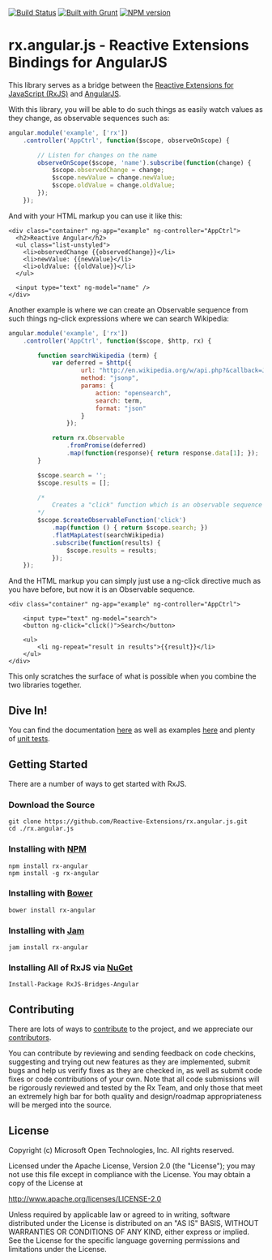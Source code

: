 [![Build Status](https://travis-ci.org/Reactive-Extensions/rx.angular.js.png)](https://travis-ci.org/Reactive-Extensions/rx.angular.js)
[![Built with Grunt](https://cdn.gruntjs.com/builtwith.png)](http://gruntjs.com/)
[![NPM version](https://badge.fury.io/js/rx-angular.png)](http://badge.fury.io/js/rx-angular)

# rx.angular.js - Reactive Extensions Bindings for AngularJS

This library serves as a bridge between the [Reactive Extensions for JavaScript (RxJS)](https://github.com/Reactive-Extensions/RxJS) and [AngularJS](http://angularjs.org/).

With this library, you will be able to do such things as easily watch values as they change, as observable sequences such as:

```js
angular.module('example', ['rx'])
    .controller('AppCtrl', function($scope, observeOnScope) {

        // Listen for changes on the name
        observeOnScope($scope, 'name').subscribe(function(change) {
            $scope.observedChange = change;
            $scope.newValue = change.newValue;
            $scope.oldValue = change.oldValue;
        });
    });
```

And with your HTML markup you can use it like this:

    <div class="container" ng-app="example" ng-controller="AppCtrl">
      <h2>Reactive Angular</h2>
      <ul class="list-unstyled">
        <li>observedChange {{observedChange}}</li>
        <li>newValue: {{newValue}</li>
        <li>oldValue: {{oldValue}}</li>
      </ul>  
      
      <input type="text" ng-model="name" />
    </div>

Another example is where we can create an Observable sequence from such things ng-click expressions where we can search Wikipedia:

```js
angular.module('example', ['rx'])
    .controller('AppCtrl', function($scope, $http, rx) {

        function searchWikipedia (term) {
            var deferred = $http({
                    url: "http://en.wikipedia.org/w/api.php?&callback=JSON_CALLBACK",
                    method: "jsonp",
                    params: {
                        action: "opensearch",
                        search: term,
                        format: "json"
                    }
                });

            return rx.Observable
                .fromPromise(deferred)
                .map(function(response){ return response.data[1]; });                
        }

        $scope.search = '';
        $scope.results = [];

        /*
            Creates a "click" function which is an observable sequence instead of just a function.
        */
        $scope.$createObservableFunction('click')
            .map(function () { return $scope.search; })
            .flatMapLatest(searchWikipedia)
            .subscribe(function(results) {
                $scope.results = results;
            });
    });
```

And the HTML markup you can simply just use a ng-click directive much as you have before, but now it is an Observable sequence.

    <div class="container" ng-app="example" ng-controller="AppCtrl">

        <input type="text" ng-model="search">
        <button ng-click="click()">Search</button>

        <ul>
            <li ng-repeat="result in results">{{result}}</li>
        </ul>
    </div>

This only scratches the surface of what is possible when you combine the two libraries together.

## Dive In! ##

You can find the documentation [here](https://github.com/Reactive-Extensions/rx.angular.js/tree/master/doc) as well as examples [here](https://github.com/Reactive-Extensions/rx.angular.js/tree/master/examples) and plenty of [unit tests](https://github.com/Reactive-Extensions/rx.angular.js/tree/master/tests).

## Getting Started

There are a number of ways to get started with RxJS. 

### Download the Source

    git clone https://github.com/Reactive-Extensions/rx.angular.js.git
    cd ./rx.angular.js

### Installing with [NPM](https://npmjs.org/)

    npm install rx-angular
    npm install -g rx-angular

### Installing with [Bower](http://bower.io/)

    bower install rx-angular

### Installing with [Jam](http://jamjs.org/)
    
    jam install rx-angular

### Installing All of RxJS via [NuGet](http://nuget.org/)

    Install-Package RxJS-Bridges-Angular

## Contributing ##

There are lots of ways to [contribute](https://github.com/Reactive-Extensions/rx.angular.js/wiki/Contributions) to the project, and we appreciate our [contributors](https://github.com/Reactive-Extensions/rx.angular.js/wiki/Contributors).

You can contribute by reviewing and sending feedback on code checkins, suggesting and trying out new features as they are implemented, submit bugs and help us verify fixes as they are checked in, as well as submit code fixes or code contributions of your own. Note that all code submissions will be rigorously reviewed and tested by the Rx Team, and only those that meet an extremely high bar for both quality and design/roadmap appropriateness will be merged into the source.

## License ##

Copyright (c) Microsoft Open Technologies, Inc.  All rights reserved.

Licensed under the Apache License, Version 2.0 (the "License"); you
may not use this file except in compliance with the License. You may
obtain a copy of the License at

http://www.apache.org/licenses/LICENSE-2.0

Unless required by applicable law or agreed to in writing, software
distributed under the License is distributed on an "AS IS" BASIS,
WITHOUT WARRANTIES OR CONDITIONS OF ANY KIND, either express or
implied. See the License for the specific language governing permissions
and limitations under the License.